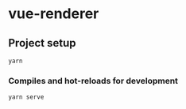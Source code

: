 # vue-renderer

## Project setup
```
yarn
```

### Compiles and hot-reloads for development
```
yarn serve
```